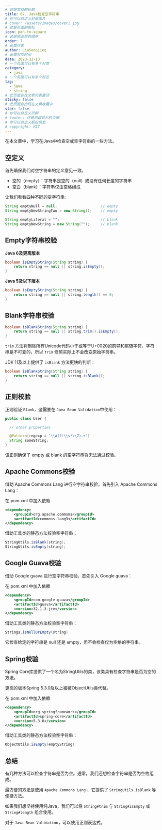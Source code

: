 ```yaml
---
# 这是文章的标题
title: 07. Java检查空字符串
# 你可以自定义封面图片
# cover: /assets/images/cover1.jpg
# 这是页面的图标
icon: pen-to-square
# 这是侧边栏的顺序
order: 7
# 设置作者
author: LiuSongLing
# 设置写作时间
date: 2023-12-13
# 一个页面可以有多个分类
category:
  - java
# 一个页面可以有多个标签
tag:
  - java
  - string
# 此页面会在文章列表置顶
sticky: false
# 此页面会出现在文章收藏中
star: false
# 你可以自定义页脚
# footer: 这是测试显示的页脚
# 你可以自定义版权信息
# copyright: MIT
---
```


在本文章中，学习在Java中检查空或空字符串的一些方法。

<!-- more -->

## 空定义

首先确保我们对空字符串的定义意见一致。

- 空的（empty）：字符串是空的（null）或没有任何长度的字符串
- 空白（blank）：字符串仅由空格组成

让我们看看四种不同的空字符串:
```java
String emptyNull = null;                    // empty
String emptyNewStringTwo = new String();    // empty

String emptyLiteral = "";                   // blank
String emptyNewString = new String("");     // blank
```


## Empty字符串校验

**Java 6及更高版本**
```java
boolean isEmptyString(String string) {
    return string == null || string.isEmpty();
}
```

**Java 5及以下版本**
```java
boolean isEmptyString(String string) {
    return string == null || string.length() == 0;
}
```

## Blank字符串校验

```java
boolean isBlankString(String string) {
    return string == null || string.trim().isEmpty();
}
```

`trim` 方法将删除所有Unicode代码小于或等于U+0020的前导和尾随字符。字符串是不可变的，所以 `trim` 修剪实际上不会改变原始字符串。

JDK 11及以上提供了 `isBlank` 方法更快的判断：
```java
boolean isBlankString(String string) {
    return string == null || string.isBlank();
}
```

## 正则校验

正则验证 `Blank`，这需要在 `Java Bean Validation`中使用：
```java
public class User {

  // other properties

  @Pattern(regexp = "\\A(?!\\s*\\Z).+")
  String someString;
}
```

该正则确保了 empty 或 blank 的空字符串将无法通过校验。

## Apache Commons校验

借助 Apache Commons Lang 进行空字符串校验，首先引入 Apache Commons Lang：

在 pom.xml 中加入依赖
```xml
<dependency>
    <groupId>org.apache.commons</groupId>
    <artifactId>commons-lang3</artifactId>
</dependency>
```

借助工具类的静态方法校验空字符串：
```java
StringUtils.isBlank(string);
StringUtils.isEmpty(string);
```

## Google Guava校验

借助 Google guava 进行空字符串校验，首先引入 Google guava：

在 pom.xml 中加入依赖
```xml
<dependency>
    <groupId>com.google.guava</groupId>
    <artifactId>guava</artifactId>
    <version>32.1.3-jre</version>
</dependency>
```

借助工具类的静态方法校验空字符串：
```java
Strings.isNullOrEmpty(string)
```

它检查给定的字符串是 null 还是 empty，但不会检查仅为空格的字符串。

## Spring校验

Spring Core库提供了一个名为StringUtils的类，该类具有检查字符串是否为空的方法。

更高的版本Spring 5.3.0及以上被被ObjectUtils类代替。

在 pom.xml 中加入依赖
```xml
<dependency>
    <groupId>org.springframework</groupId>
    <artifactId>spring-core</artifactId>
    <version>5.3.0</version>
</dependency>
```

借助工具类的静态方法校验空字符串：
```java
ObjectUtils.isEmpty(emptyString)
```

## 总结

有几种方法可以检查字符串是否为空。通常，我们还想检查字符串是否为空格组成。

最方便的方法是使用 `Apache Commons Lang` ，它提供了 `StringUtils.isBlank` 等便捷方法。

如果我们想坚持使用纯Java，我们可以将 `String#trim` 与 `String#isEmpty` 或 `String#length` 组合使用。

对于 `Java Bean Validation`，可以使用正则表达式。